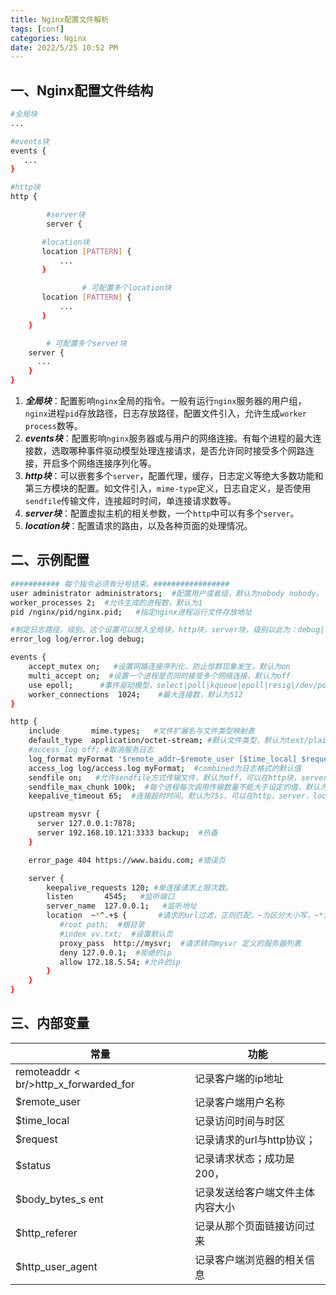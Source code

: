 ```yaml
---
title: Nginx配置文件解析
tags: [conf]
categories: Nginx
date: 2022/5/25 10:52 PM
---
```


## 一、Nginx配置文件结构

```bash
#全局块
...              

#events块
events {         
   ...
}

#http块
http {

		#server块
		server {

       #location块
       location [PATTERN] {
           ...
       }

				# 可配置多个location块
       location [PATTERN] {
           ...
       }
    }

		# 可配置多个server块
    server {
      ...
    }
}
```

1. ***全局块***：配置影响`nginx`全局的指令。一般有运行`nginx`服务器的用户组，`nginx`进程`pid`存放路径，日志存放路径，配置文件引入，允许生成`worker process`数等。
2. ***events块***：配置影响`nginx`服务器或与用户的网络连接。有每个进程的最大连接数，选取哪种事件驱动模型处理连接请求，是否允许同时接受多个网路连接，开启多个网络连接序列化等。
3. ***http块***：可以嵌套多个`server`，配置代理，缓存，日志定义等绝大多数功能和第三方模块的配置。如文件引入，`mime-type`定义，日志自定义，是否使用`sendfile`传输文件，连接超时时间，单连接请求数等。
4. ***server块***：配置虚拟主机的相关参数，一个`http`中可以有多个`server`。
5. ***location块***：配置请求的路由，以及各种页面的处理情况。

## 二、示例配置

```bash
########### 每个指令必须有分号结束。#################
user administrator administrators;  #配置用户或者组，默认为nobody nobody。
worker_processes 2;  #允许生成的进程数，默认为1
pid /nginx/pid/nginx.pid;   #指定nginx进程运行文件存放地址

#制定日志路径，级别。这个设置可以放入全局块，http块，server块，级别以此为：debug|info|notice|warn|error|crit|alert|emerg
error_log log/error.log debug;  

events {
    accept_mutex on;   #设置网路连接序列化，防止惊群现象发生，默认为on
    multi_accept on;  #设置一个进程是否同时接受多个网络连接，默认为off
    use epoll;      #事件驱动模型，select|poll|kqueue|epoll|resig|/dev/poll|eventport
    worker_connections  1024;    #最大连接数，默认为512
}

http {
    include       mime.types;   #文件扩展名与文件类型映射表
    default_type  application/octet-stream; #默认文件类型，默认为text/plain
    #access_log off; #取消服务日志
    log_format myFormat '$remote_addr–$remote_user [$time_local] $request $status $body_bytes_sent $http_referer $http_user_agent $http_x_forwarded_for'; #自定义格式
    access_log log/access.log myFormat;  #combined为日志格式的默认值
    sendfile on;   #允许sendfile方式传输文件，默认为off，可以在http块，server块，location块。
    sendfile_max_chunk 100k;  #每个进程每次调用传输数量不能大于设定的值，默认为0，即不设上限。
    keepalive_timeout 65;  #连接超时时间，默认为75s，可以在http，server，location块。

    upstream mysvr {
      server 127.0.0.1:7878;
      server 192.168.10.121:3333 backup;  #热备
    }

    error_page 404 https://www.baidu.com; #错误页

    server {
        keepalive_requests 120; #单连接请求上限次数。
        listen       4545;   #监听端口
        server_name  127.0.0.1;   #监听地址
        location  ~*^.+$ {       #请求的url过滤，正则匹配，~为区分大小写，~*为不区分大小写。
           #root path;  #根目录
           #index vv.txt;  #设置默认页
           proxy_pass  http://mysvr;  #请求转向mysvr 定义的服务器列表
           deny 127.0.0.1;  #拒绝的ip
           allow 172.18.5.54; #允许的ip
        }
    }
}
```

## 三、内部变量

| 常量 | 功能 |
| --- | --- |
| remoteaddr < br/>http_x_forwarded_for | 记录客户端的ip地址 |
| $remote_user | 记录客户端用户名称 |
| $time_local | 记录访问时间与时区 |
| $request | 记录请求的url与http协议； |
| $status | 记录请求状态；成功是200， |
| $body_bytes_s ent | 记录发送给客户端文件主体内容大小 |
| $http_referer | 记录从那个页面链接访问过来 |
| $http_user_agent | 记录客户端浏览器的相关信息 |

<!-- more -->

